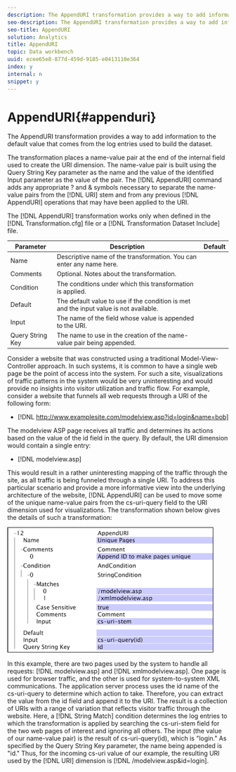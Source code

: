 ```yaml
---
description: The AppendURI transformation provides a way to add information to the default value that comes from the log entries used to build the dataset.
seo-description: The AppendURI transformation provides a way to add information to the default value that comes from the log entries used to build the dataset.
seo-title: AppendURI
solution: Analytics
title: AppendURI
topic: Data workbench
uuid: ecee65e8-877d-459d-9185-e0413110e364
index: y
internal: n
snippet: y
---
```


# AppendURI{#appenduri}

The AppendURI transformation provides a way to add information to the default value that comes from the log entries used to build the dataset.

 The transformation places a name-value pair at the end of the internal field used to create the URI dimension. The name-value pair is built using the Query String Key parameter as the name and the value of the identified Input parameter as the value of the pair. The [!DNL AppendURI] command adds any appropriate ? and & symbols necessary to separate the name-value pairs from the [!DNL URI] stem and from any previous [!DNL AppendURI] operations that may have been applied to the URI.

The [!DNL AppendURI] transformation works only when defined in the [!DNL Transformation.cfg] file or a [!DNL Transformation Dataset Include] file. 

|  Parameter  | Description  | Default  |
|---|---|---|
|  Name  | Descriptive name of the transformation. You can enter any name here.  |  |
|  Comments  | Optional. Notes about the transformation.  |  |
|  Condition  | The conditions under which this transformation is applied.  |  |
|  Default  | The default value to use if the condition is met and the input value is not available.  |  |
|  Input  | The name of the field whose value is appended to the URI.  |  |
|  Query String Key  | The name to use in the creation of the name-value pair being appended.  |  |

Consider a website that was constructed using a traditional Model-View-Controller approach. In such systems, it is common to have a single web page be the point of access into the system. For such a site, visualizations of traffic patterns in the system would be very uninteresting and would provide no insights into visitor utilization and traffic flow. For example, consider a website that funnels all web requests through a URI of the following form:

* [!DNL http://www.examplesite.com/modelview.asp?id=login&name=bob]

The modelview ASP page receives all traffic and determines its actions based on the value of the id field in the query. By default, the URI dimension would contain a single entry:

* [!DNL modelview.asp]

This would result in a rather uninteresting mapping of the traffic through the site, as all traffic is being funneled through a single URI. To address this particular scenario and provide a more informative view into the underlying architecture of the website, [!DNL AppendURI] can be used to move some of the unique name-value pairs from the cs-uri-query field to the URI dimension used for visualizations. The transformation shown below gives the details of such a transformation:

![](assets/cfg_TransformationType_AppendURI.png)

In this example, there are two pages used by the system to handle all requests: [!DNL modelview.asp] and [!DNL xmlmodelview.asp]. One page is used for browser traffic, and the other is used for system-to-system XML communications. The application server process uses the id name of the cs-uri-query to determine which action to take. Therefore, you can extract the value from the id field and append it to the URI. The result is a collection of URIs with a range of variation that reflects visitor traffic through the website. Here, a [!DNL String Match] condition determines the log entries to which the transformation is applied by searching the cs-uri-stem field for the two web pages of interest and ignoring all others. The input (the value of our name-value pair) is the result of cs-uri-query(id), which is "login." As specified by the Query String Key parameter, the name being appended is "id." Thus, for the incoming cs-uri value of our example, the resulting URI used by the [!DNL URI] dimension is [!DNL /modelview.asp&id=login]. 
